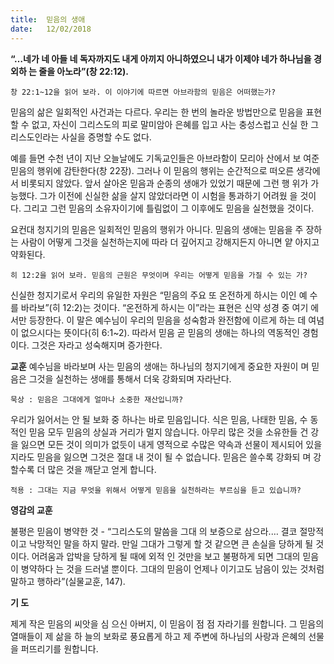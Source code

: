 ```yaml
---
title:  믿음의 생애
date:   12/02/2018
---
```


**“…네가 네 아들 네 독자까지도 내게 아끼지 아니하였으니 내가 이제야 네가 하나님을 경외하 는 줄을 아노라”(창 22:12).**

`창 22:1~12을 읽어 보라. 이 이야기에 따르면 아브라함의 믿음은 어떠했는가?`

믿음의 삶은 일회적인 사건과는 다르다. 우리는 한 번의 놀라운 방법만으로 믿음을  표현할 수 없고, 자신이 그리스도의 피로 말미암아 은혜를 입고 사는 충성스럽고 신실 한 그리스도인라는 사실을 증명할 수도 없다.

예를 들면 수천 년이 지난 오늘날에도 기독교인들은 아브라함이 모리아 산에서 보 여준 믿음의 행위에 감탄한다(창 22장). 그러나 이 믿음의 행위는 순간적으로 떠오른 생각에서 비롯되지 않았다. 앞서 살아온 믿음과 순종의 생애가 있었기 때문에 그런 행 위가 가능했다. 그가 이전에 신실한 삶을 살지 않았더라면 이 시험을 통과하기 어려웠 을 것이다. 그리고 그런 믿음의 소유자이기에 틀림없이 그 이후에도 믿음을 실천했을 것이다.

요컨대 청지기의 믿음은 일회적인 믿음의 행위가 아니다. 믿음의 생애는 믿음을 주 장하는 사람이 어떻게 그것을 실천하는지에 따라 더 깊어지고 강해지든지 아니면 얕 아지고 약화된다.

`히 12:2을 읽어 보라. 믿음의 근원은 무엇이며 우리는 어떻게 믿음을 가질 수 있는 가?`

신실한 청지기로서 우리의 유일한 자원은 “믿음의 주요 또 온전하게 하시는 이인 예 수를 바라보”(히 12:2)는 것이다. “온전하게 하시는 이”라는 표현은 신약 성경 중 여기 에서만 등장한다. 이 말은 예수님이 우리의 믿음을 성숙함과 완전함에 이르게 하는 데 여념이 없으시다는 뜻이다(히 6:1~2). 따라서 믿음 곧 믿음의 생애는 하나의 역동적인 경험이다. 그것은 자라고 성숙해지며 증가한다. 

**교훈** 예수님을 바라보며 사는 믿음의 생애는 하나님의 청지기에게 중요한 자원이 며 믿음은 그것을 실천하는 생애를 통해서 더욱 강화되며 자라난다.

`묵상 : 믿음은 그대에게 얼마나 소중한 재산입니까?`

우리가 잃어서는 안 될 보화 중 하나는 바로 믿음입니다. 식은 믿음, 나태한 믿음, 수 동적인 믿음 모두 믿음의 상실과 거리가 멀지 않습니다. 아무리 많은 것을 소유한들 건 강을 잃으면 모든 것이 의미가 없듯이 내게 영적으로 수많은 약속과 선물이 제시되어 있을지라도 믿음을 잃으면 그것은 절대 내 것이 될 수 없습니다. 믿음은 쓸수록 강화되 며 강할수록 더 많은 것을 깨닫고 얻게 합니다. 

`적용 : 그대는 지금 무엇을 위해서 어떻게 믿음을 실천하라는 부르심을 듣고 있습니까?`

**영감의 교훈**

불평은 믿음이 병약한 것 - “그리스도의 말씀을 그대 의 보증으로 삼으라.… 결코 절망적이고 낙망적인 말을 하지 말라. 만일 그대가 그렇게 할 것 같으면 큰 손실을 당하게 될 것이다. 어려움과 압박을 당하게 될 때에 외적 인 것만을 보고 불평하게 되면 그대의 믿음이 병약하다 는 것을 드러낼 뿐이다. 그대의 믿음이 언제나 이기고도 남음이 있는 것처럼 말하고 행하라”(실물교훈, 147).

**기 도**

제게 작은 믿음의 씨앗을 심 으신 아버지, 이 믿음이 점 점 자라기를 원합니다. 그 믿음의 열매들이 제 삶을 하 늘의 보화로 풍요롭게 하고 제 주변에 하나님의 사랑과 은혜의 선물을 퍼뜨리기를 원합니다.